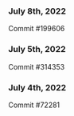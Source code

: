### July 8th, 2022

Commit #199606

### July 5th, 2022

Commit #314353


### July 4th, 2022

Commit #72281
